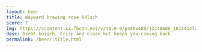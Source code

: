 ```yaml
---
layout: beer
title: Wayward brewing rose kölsch
score: 7
img: https://scontent.xx.fbcdn.net/v/t1.0-0/p480x480/13240606_10154147274448745_3348024943795201690_n.jpg?oh=7da0e6806c8431badb5872f7c91c194e&oe=5875ECAF
desc: Great kölsch. Crisp and clean but keeps you coming back
permalink: /beer/:title.html
---
```

